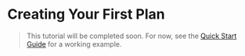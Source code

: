 # Creating Your First Plan

> This tutorial will be completed soon. For now, see the [Quick Start Guide](../getting-started/quick-start) for a working example.

